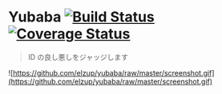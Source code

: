 # Yubaba [![Build Status](https://travis-ci.org/elzup/yubaba.svg?branch=master)](https://travis-ci.org/elzup/yubaba) [![Coverage Status](https://coveralls.io/repos/github/elzup/yubaba/badge.svg?branch=master)](https://coveralls.io/github/elzup/yubaba?branch=master)

> ID の良し悪しをジャッジします

![https://github.com/elzup/yubaba/raw/master/screenshot.gif](https://github.com/elzup/yubaba/raw/master/screenshot.gif)
